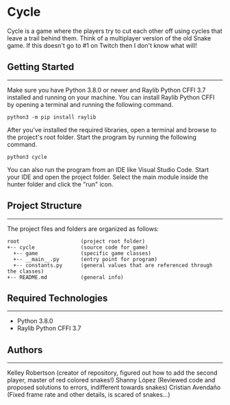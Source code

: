 # Cycle
Cycle is a game where the players try to cut each other off using cycles that leave a trail behind them. Think of a multiplayer version of the old Snake game. If this doesn't go to #1 on Twitch then I don't know what will!

## Getting Started
---
Make sure you have Python 3.8.0 or newer and Raylib Python CFFI 3.7 installed and running on your machine. You can install Raylib Python CFFI by opening a terminal and running the following command.

```
python3 -m pip install raylib
```
After you've installed the required libraries, open a terminal and browse to the project's root folder. Start the program by running the following command.

```
python3 cycle 
```
You can also run the program from an IDE like Visual Studio Code. Start your IDE and open the 
project folder. Select the main module inside the hunter folder and click the "run" icon.

## Project Structure
---
The project files and folders are organized as follows:
```
root                    (project root folder)
+-- cycle               (source code for game)
  +-- game              (specific game classes)
  +-- __main__.py       (entry point for program)
  +-- constants.py      (general values that are referenced through the classes)
+-- README.md           (general info)
```

## Required Technologies
---
* Python 3.8.0
* Raylib Python CFFI 3.7

## Authors
---
Kelley Robertson (creator of repository, figured out how to add the second player, master of red colored snakes!)
Shanny López (Reviewed code and proposed solutions to errors, indifferent towards snakes)
Cristian Avendaño (Fixed frame rate and other details, is scared of snakes...)